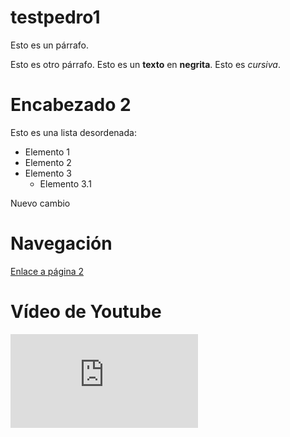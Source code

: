 # testpedro1

Esto es un párrafo.

Esto es otro párrafo. Esto es un __texto__ en **negrita**. Esto es *cursiva*.

# Encabezado 2

Esto es una lista desordenada:
* Elemento 1
* Elemento 2
* Elemento 3
  * Elemento 3.1
  
Nuevo cambio

# Navegación
[Enlace a página 2](pagina2.md)


# Vídeo de Youtube
<iframe src="https://www.youtube.com/embed/fe6HBw1y6bA" frameborder="0" allow="accelerometer; autoplay; clipboard-write; encrypted-media; gyroscope; picture-in-picture" allowfullscreen></iframe>
